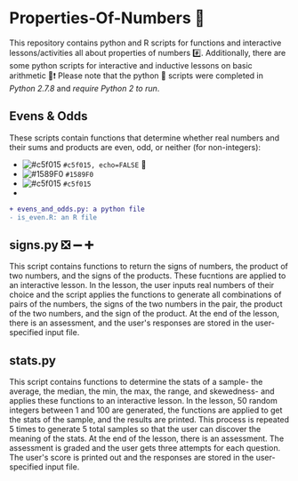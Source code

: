 # Properties-Of-Numbers :1234:

This repository contains python and R scripts for functions and interactive lessons/activities all about properties of numbers :hash:. Additionally, there are some python scripts for interactive and inductive lessons on basic arithmetic :100::heavy_exclamation_mark: Please note that the python :snake: scripts were completed in *Python 2.7.8* and *require Python 2 to run*.

 ## Evens & Odds
 
These scripts contain functions that determine whether real numbers and their sums and products are even, odd, or neither (for non-integers):
- ![#c5f015](https://placehold.it/15/c5f015/000000?text=+evens_and_odds.py) `#c5f015, echo=FALSE` :snake:
- ![#1589F0](https://placehold.it/15/1589F0/000000?text=+is_even.R) `#1589F0` 
- ![#c5f015](https://placehold.it/15/c5f015/000000?text=+) `#c5f015`
- 
```diff
+ evens_and_odds.py: a python file 
- is_even.R: an R file
```



## signs.py :negative_squared_cross_mark: :heavy_minus_sign: :heavy_plus_sign: 
 
This script contains functions to return the signs of numbers, the product of two numbers, and the signs of the products. These fucntions are applied to an interactive lesson. In the lesson, the user inputs real numbers of their choice and the script applies the functions to generate all combinations of pairs of the numbers, the signs of the two numbers in the pair, the product of the two numbers, and the sign of the product. At the end of the lesson, there is an assessment, and the user's responses are stored in the user-specified input file. 
 
 ## stats.py

This script contains functions to determine the stats of a sample- the average, the median, the min, the max, the range, and skewedness- and applies these functions to an interactive lesson. In the lesson, 50 random integers between 1 and 100 are generated, the functions are applied to get the stats of the sample, and the results are printed. This process is repeated 5 times to generate 5 total samples so that the user can discover the meaning of the stats. At the end of the lesson, there is an assessment. The assessment is graded and the user gets three attempts for each question. The user's score is printed out and the responses are stored in the user-specified input file. 

